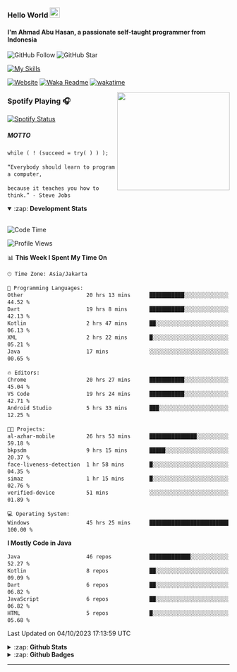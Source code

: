 ### Hello World <img src="https://github.com/eby8zevin/eby8zevin/blob/main/assets/Hi.gif"  width="23" height="23">

#### I'm Ahmad Abu Hasan, a passionate self-taught programmer from Indonesia

![GitHub Follow](https://img.shields.io/github/followers/eby8zevin.svg?style=social&label=Follow)
![GitHub Star](https://img.shields.io/github/stars/eby8zevin?affiliations=OWNER%2CCOLLABORATOR&style=social&label=Star)

[![My Skills](https://skillicons.dev/icons?i=androidstudio,java,kotlin,vscode,dart,flutter,linux)](https://skillicons.dev)

[![Website](https://img.shields.io/website?up_message=online&up_color=61DBFB&down_message=maintenance&down_color=FF0000&url=https%3A%2F%2Fconnect-with-eby.web.app&logo=react)](https://connect-with-eby.web.app)
[![Waka Readme](https://github.com/eby8zevin/eby8zevin/actions/workflows/anmol098.yml/badge.svg)](https://github.com/eby8zevin/eby8zevin/actions/workflows/anmol098.yml)
[![wakatime](https://wakatime.com/badge/user/bbcd646f-1daf-4865-a20e-46d4c803e6f8.svg)](https://wakatime.com/@bbcd646f-1daf-4865-a20e-46d4c803e6f8)

<img src="https://github.com/eby8zevin/eby8zevin/blob/main/assets/Octocat.png" width="255" height="222" align='right'>

### Spotify Playing 🎧

[<img src="https://readme-spotify-status-ahmadabuhasan.vercel.app/api/run-spotify-status" alt="Spotify Status" width="350" />](https://open.spotify.com/user/gr3y7pr12w9ol2dy2ccdb10e7)

##### MOTTO

```
while ( ! (succeed = try( ) ) );

“Everybody should learn to program a computer,

because it teaches you how to think.” - Steve Jobs
```

<details open>
  <summary> :zap: <b>Development Stats</b> </summary>
<br/>

<!--START_SECTION:waka-->
![Code Time](http://img.shields.io/badge/Code%20Time-4%2C331%20hrs%2021%20mins-blue)

![Profile Views](http://img.shields.io/badge/Profile%20Views-80-blue)

📊 **This Week I Spent My Time On** 

```text
🕑︎ Time Zone: Asia/Jakarta

💬 Programming Languages: 
Other                    20 hrs 13 mins      ███████████░░░░░░░░░░░░░░   44.52 % 
Dart                     19 hrs 8 mins       ███████████░░░░░░░░░░░░░░   42.13 % 
Kotlin                   2 hrs 47 mins       ██░░░░░░░░░░░░░░░░░░░░░░░   06.13 % 
XML                      2 hrs 22 mins       █░░░░░░░░░░░░░░░░░░░░░░░░   05.21 % 
Java                     17 mins             ░░░░░░░░░░░░░░░░░░░░░░░░░   00.65 % 

🔥 Editors: 
Chrome                   20 hrs 27 mins      ███████████░░░░░░░░░░░░░░   45.04 % 
VS Code                  19 hrs 24 mins      ███████████░░░░░░░░░░░░░░   42.71 % 
Android Studio           5 hrs 33 mins       ███░░░░░░░░░░░░░░░░░░░░░░   12.25 % 

🐱‍💻 Projects: 
al-azhar-mobile          26 hrs 53 mins      ███████████████░░░░░░░░░░   59.18 % 
bkpsdm                   9 hrs 15 mins       █████░░░░░░░░░░░░░░░░░░░░   20.37 % 
face-liveness-detection  1 hr 58 mins        █░░░░░░░░░░░░░░░░░░░░░░░░   04.35 % 
simaz                    1 hr 15 mins        █░░░░░░░░░░░░░░░░░░░░░░░░   02.76 % 
verified-device          51 mins             ░░░░░░░░░░░░░░░░░░░░░░░░░   01.89 % 

💻 Operating System: 
Windows                  45 hrs 25 mins      █████████████████████████   100.00 % 
```

**I Mostly Code in Java** 

```text
Java                     46 repos            █████████████░░░░░░░░░░░░   52.27 % 
Kotlin                   8 repos             ██░░░░░░░░░░░░░░░░░░░░░░░   09.09 % 
Dart                     6 repos             ██░░░░░░░░░░░░░░░░░░░░░░░   06.82 % 
JavaScript               6 repos             ██░░░░░░░░░░░░░░░░░░░░░░░   06.82 % 
HTML                     5 repos             █░░░░░░░░░░░░░░░░░░░░░░░░   05.68 % 
```




 Last Updated on 04/10/2023 17:13:59 UTC
<!--END_SECTION:waka-->

</details>

<details>
  <summary> :zap: <b>Github Stats</b> </summary>
<p align="center">:heart:</p>
<p align="center"><a href="https://github.com/eby8zevin">
  <img src="https://github-readme-stats.vercel.app/api?username=eby8zevin&show_icons=true&theme=dark&line_height=20">
  <img src="https://github-readme-stats.vercel.app/api/top-langs/?username=eby8zevin&layout=compact&theme=dark">
</a></p>
<p align="center">
  <a href="https://github.com/eby8zevin">
    <img src="https://github-readme-streak-stats.herokuapp.com/?user=eby8zevin&theme=dark"/>
  </a>
</p>
</details>

<details>
  <summary> :zap: <b>Github Badges</b> </summary>
  <br>
  <a href='https://archiveprogram.github.com/'><img src='https://raw.githubusercontent.com/acervenky/animated-github-badges/master/assets/acbadge.gif' width='40' height='40'></a> 
  <a href='https://docs.github.com/en/developers'><img src='https://raw.githubusercontent.com/acervenky/animated-github-badges/master/assets/devbadge.gif' width='40' height='40'></a> 
  <a href='https://github.com/pricing'><img src='https://raw.githubusercontent.com/acervenky/animated-github-badges/master/assets/pro.gif' width='40' height='40'></a> 
  <a href='https://stars.github.com/'><img src='https://raw.githubusercontent.com/acervenky/animated-github-badges/master/assets/starbadge.gif' width='35' height='35'></a> 
  <a href='https://docs.github.com/en/github/supporting-the-open-source-community-with-github-sponsors'><img src='https://raw.githubusercontent.com/acervenky/animated-github-badges/master/assets/sponsorbadge.gif' width='35' height='35'></a>
</details>

---
